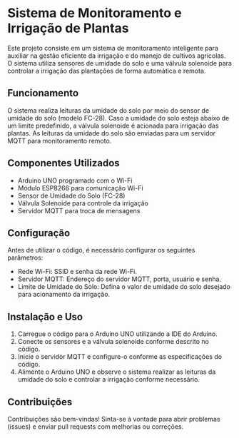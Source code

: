 # Sistema de Monitoramento e Irrigação de Plantas

Este projeto consiste em um sistema de monitoramento inteligente para auxiliar na gestão eficiente da irrigação e do manejo de cultivos agrícolas. O sistema utiliza sensores de umidade do solo e uma válvula solenoide para controlar a irrigação das plantações de forma automática e remota.

## Funcionamento

O sistema realiza leituras da umidade do solo por meio do sensor de umidade do solo (modelo FC-28). Caso a umidade do solo esteja abaixo de um limite predefinido, a válvula solenoide é acionada para irrigação das plantas. As leituras da umidade do solo são enviadas para um servidor MQTT para monitoramento remoto.

## Componentes Utilizados

- Arduino UNO programado com o Wi-Fi
- Módulo ESP8266 para comunicação Wi-Fi
- Sensor de Umidade do Solo (FC-28)
- Válvula Solenoide para controle da irrigação
- Servidor MQTT para troca de mensagens

## Configuração

Antes de utilizar o código, é necessário configurar os seguintes parâmetros:

- Rede Wi-Fi: SSID e senha da rede Wi-Fi.
- Servidor MQTT: Endereço do servidor MQTT, porta, usuário e senha.
- Limite de Umidade do Solo: Defina o valor de umidade do solo desejado para acionamento da irrigação.

## Instalação e Uso

1. Carregue o código para o Arduino UNO utilizando a IDE do Arduino.
2. Conecte os sensores e a válvula solenoide conforme descrito no código.
3. Inicie o servidor MQTT e configure-o conforme as especificações do código.
4. Alimente o Arduino UNO e observe o sistema realizar as leituras da umidade do solo e controlar a irrigação conforme necessário.

## Contribuições

Contribuições são bem-vindas! Sinta-se à vontade para abrir problemas (issues) e enviar pull requests com melhorias ou correções.


